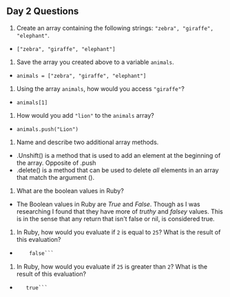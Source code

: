## Day 2 Questions

1. Create an array containing the following strings: `"zebra", "giraffe", "elephant"`.
  * ```["zebra", "giraffe", "elephant"]```

1. Save the array you created above to a variable `animals`.
  * ```animals = ["zebra", "giraffe", "elephant"]```

1. Using the array `animals`, how would you access `"giraffe"`?
  * ```animals[1]```

1. How would you add `"lion"` to the `animals` array?
  * ```animals.push("Lion")```

1. Name and describe two additional array methods.
  * .Unshift() is a method that is used to add an element at the beginning of the array.  Opposite of .push
  * .delete() is a method that can be used to delete *all* elements in an array that match the argument ().

1. What are the boolean values in Ruby?
  * The Boolean values in Ruby are *True* and *False*.  Though as I was researching I found that they have more of *truthy* and *falsey* values.  This is in the sense that any return that isn't false or nil, is considered true.

1. In Ruby, how would you evaluate if `2` is equal to `25`? What is the result of this evaluation?
  * ``` 2 == 25
        false```

1. In Ruby, how would you evaluate if `25` is greater than `2`? What is the result of this evaluation?
  * ```25 >= 2
       true```
       
